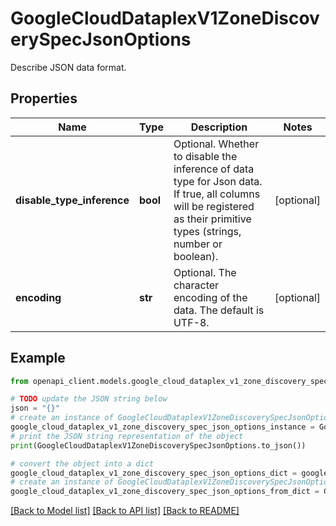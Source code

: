 # GoogleCloudDataplexV1ZoneDiscoverySpecJsonOptions

Describe JSON data format.

## Properties

Name | Type | Description | Notes
------------ | ------------- | ------------- | -------------
**disable_type_inference** | **bool** | Optional. Whether to disable the inference of data type for Json data. If true, all columns will be registered as their primitive types (strings, number or boolean). | [optional] 
**encoding** | **str** | Optional. The character encoding of the data. The default is UTF-8. | [optional] 

## Example

```python
from openapi_client.models.google_cloud_dataplex_v1_zone_discovery_spec_json_options import GoogleCloudDataplexV1ZoneDiscoverySpecJsonOptions

# TODO update the JSON string below
json = "{}"
# create an instance of GoogleCloudDataplexV1ZoneDiscoverySpecJsonOptions from a JSON string
google_cloud_dataplex_v1_zone_discovery_spec_json_options_instance = GoogleCloudDataplexV1ZoneDiscoverySpecJsonOptions.from_json(json)
# print the JSON string representation of the object
print(GoogleCloudDataplexV1ZoneDiscoverySpecJsonOptions.to_json())

# convert the object into a dict
google_cloud_dataplex_v1_zone_discovery_spec_json_options_dict = google_cloud_dataplex_v1_zone_discovery_spec_json_options_instance.to_dict()
# create an instance of GoogleCloudDataplexV1ZoneDiscoverySpecJsonOptions from a dict
google_cloud_dataplex_v1_zone_discovery_spec_json_options_from_dict = GoogleCloudDataplexV1ZoneDiscoverySpecJsonOptions.from_dict(google_cloud_dataplex_v1_zone_discovery_spec_json_options_dict)
```
[[Back to Model list]](../README.md#documentation-for-models) [[Back to API list]](../README.md#documentation-for-api-endpoints) [[Back to README]](../README.md)


